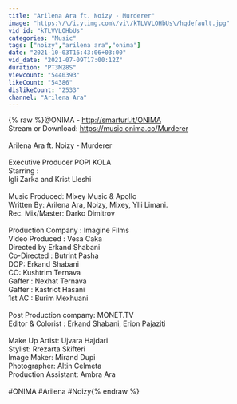 ```yaml
---
title: "Arilena Ara ft. Noizy - Murderer"
image: "https:\/\/i.ytimg.com\/vi\/kTLVVLOHbUs\/hqdefault.jpg"
vid_id: "kTLVVLOHbUs"
categories: "Music"
tags: ["noizy","arilena ara","onima"]
date: "2021-10-03T16:43:06+03:00"
vid_date: "2021-07-09T17:00:12Z"
duration: "PT3M28S"
viewcount: "5440393"
likeCount: "54386"
dislikeCount: "2533"
channel: "Arilena Ara"
---
```

{% raw %}@ONIMA - <a rel="nofollow" target="blank" href="http://smarturl.it/ONIMA">http://smarturl.it/ONIMA</a><br />Stream or Download: <a rel="nofollow" target="blank" href="https://music.onima.co/Murderer">https://music.onima.co/Murderer</a><br /><br />Arilena Ara ft. Noizy - Murderer<br /><br />Executive Producer POPI KOLA<br />Starring :<br />Igli Zarka and Krist Lleshi<br /><br />Music Produced: Mixey Music &amp; Apollo<br />Written By: Arilena Ara, Noizy, Mixey, Ylli Limani. <br />Rec. Mix/Master: Darko Dimitrov <br /><br />Production Company : Imagine Films<br />Video Produced : Vesa Caka<br />Directed by Erkand Shabani <br />Co-Directed : Butrint Pasha <br />DOP: Erkand Shabani <br />CO: Kushtrim Ternava<br />Gaffer : Nexhat Ternava <br />Gaffer : Kastriot Hasani <br />1st AC : Burim Mexhuani <br /><br />Post Production company: MONET.TV<br />Editor &amp; Colorist : Erkand Shabani, Erion Pajaziti<br /><br />Make Up Artist: Ujvara Hajdari<br />Stylist: Rrezarta Skifteri<br />Image Maker: Mirand Dupi<br />Photographer: Altin Celmeta<br />Production Assistant: Ambra Ara<br /><br />#ONIMA #Arilena #Noizy{% endraw %}
